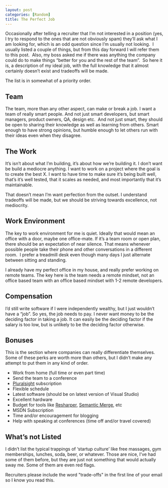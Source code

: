 ```yaml
---
layout: post
categories: [Random]
title: The Perfect Job
---
```


Occasionally after telling a recruiter that I’m not interested in a position (yes, I try to respond to the ones that are not obviously spam) they’ll ask what I am looking for, which is an odd question since I’m usually not looking.  I usually listed a couple of things, but from this day forward I will refer them to this post.  Also, my boss asked me if there was anything the company could do to make things “better for you and the rest of the team”.  So here it is, a description of my ideal job, with the full knowledge that it almost certainly doesn’t exist and tradeoffs will be made.

The list is in somewhat of a priority order.

## Team

The team, more than any other aspect, can make or break a job. I want a team of really smart people. And not just smart developers, but smart managers, product owners, QA, design etc.  And not just smart, they should be open to sharing their knowledge as well as learning from others. Smart enough to have strong opinions, but humble enough to let others run with their ideas even when they disagree.

## The Work

It’s isn’t about what I’m building, it’s about how we’re building it. I don’t want be build a mediocre anything. I want to work on a project where the goal is to create the best X. I want to have time to make sure it’s being built well, that’s it’s well tested, that it scales as needed, and most importantly that it’s maintainable.

That doesn’t mean I’m want perfection from the outset. I understand tradeoffs will be made, but we should be striving towards excellence, not mediocrity.

## Work Environment

The key to work environment for me is quiet. Ideally that would mean an office with a door, maybe one office-mate. If it’s a team room or open plan, there should be an expectation of near silence. That means whenever possible people take their phone and other conversations in a different room.  I prefer a treadmill desk even though many days I just alternate between sitting and standing.

I already have my perfect office in my house, and really prefer working on remote teams. The key here is the team needs a remote mindset, not an office based team with an office based mindset with 1-2 remote developers.

## Compensation

I’d still write software if I were independently wealthy, but I just wouldn’t have a “job”. So yes, the job needs to pay. I never want money to be the deciding factor in taking a job. It can easily be the deciding factor if the salary is too low, but is unlikely to be the deciding factor otherwise.

## Bonuses

This is the section where companies can really differentiate themselves. Some of these perks are worth more than others, but I didn’t make any attempt to put them in any kind of order.

*   Work from home (full time or even part time)
*   Send the team to a conference
*   [Pluralsight](http://pluralsight.com) subscription
*   Flexible schedule
*   Latest software (should be on latest version of Visual Studio)
*   Excellent hardware
*   Budget for tools like [Resharper](https://www.jetbrains.com/resharper/), [Semantic Merge](https://www.semanticmerge.com/), etc
*   MSDN Subscription
*   Time and/or encouragement for blogging
*   Help with speaking at conferences (time off and/or travel covered)

## What’s not Listed

I didn’t list the typical trappings of ‘startup culture’ like free massages, gym memberships, lunches, soda, beer, or whatever. Those are nice, I’ve had some of them before, but they are just not something that would actually sway me. Some of them are even red flags. 

Recruiters please include the word "trade-offs" in the first line of your email so I know you read this.